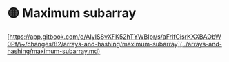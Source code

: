 # 🟡 Maximum subarray

[https://app.gitbook.com/o/AIyIS8vXFK52hTYWBIpr/s/aFrlfCisrKXXBAObW0Pf/\~/changes/82/arrays-and-hashing/maximum-subarray](../arrays-and-hashing/maximum-subarray.md)

